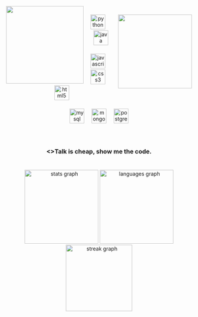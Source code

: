 <img align="left" height="210" src="https://i.pinimg.com/550x/1b/d3/19/1bd319fc4cd0beaa59cfb099498d6a23.jpg"  />

###

<img align="right" height="200" src="https://i.pinimg.com/736x/65/d7/e7/65d7e761c09075a4d11b5c92d4936dad.jpg"  />

###

<div align="center">
  <img src="https://cdn.jsdelivr.net/gh/devicons/devicon/icons/python/python-original.svg" height="40" alt="python logo"  />
  <img width="12" />
  <img src="https://cdn.jsdelivr.net/gh/devicons/devicon/icons/java/java-original.svg" height="40" alt="java logo"  />
</div>

###

<div align="center">
  <img src="https://cdn.jsdelivr.net/gh/devicons/devicon/icons/javascript/javascript-original.svg" height="40" alt="javascript logo"  />
  <img width="12" />
  <img src="https://cdn.jsdelivr.net/gh/devicons/devicon/icons/css3/css3-original.svg" height="40" alt="css3 logo"  />
  <img width="12" />
  <img src="https://cdn.jsdelivr.net/gh/devicons/devicon/icons/html5/html5-original.svg" height="40" alt="html5 logo"  />
</div>

###

<div align="center">
  <img src="https://cdn.jsdelivr.net/gh/devicons/devicon/icons/mysql/mysql-original.svg" height="40" alt="mysql logo"  />
  <img width="12" />
  <img src="https://cdn.jsdelivr.net/gh/devicons/devicon/icons/mongodb/mongodb-original.svg" height="40" alt="mongodb logo"  />
  <img width="12" />
  <img src="https://cdn.jsdelivr.net/gh/devicons/devicon/icons/postgresql/postgresql-original.svg" height="40" alt="postgresql logo"  />
</div>

###

<br clear="both">

<h3 align="center"><>Talk is cheap, show me the code.</></h3>

###

<br clear="both">

<div align="center">
  <img src="https://github-readme-stats.vercel.app/api?username=Alison-Cavalcanti&hide_title=false&hide_rank=true&show_icons=true&include_all_commits=true&count_private=true&disable_animations=false&theme=graywhite&locale=en&hide_border=false&order=1" height="200" alt="stats graph"  />
  <img src="https://github-readme-stats.vercel.app/api/top-langs?username=Alison-Cavalcanti&locale=en&hide_title=false&layout=compact&card_width=320&langs_count=5&theme=graywhite&hide_border=false&order=2" height="200" alt="languages graph"  />
  <img src="https://streak-stats.demolab.com?user=Alison-Cavalcanti&locale=en&mode=daily&theme=graywhite&hide_border=false&border_radius=10&order=3" height="180" alt="streak graph"  />
</div>

###
